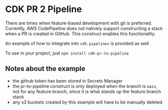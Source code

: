 # CDK PR 2 Pipeline

There are times when feature-based development with git is preferred. Currently, AWS CodePipeline does not
natively support constructing a stack when a PR is created in GitHub. This construct enables this functionality.

An example of how to integrate into `cdk.pipelines` is provided as well

To use in your project, just `npm install cdk-pr-to-pipeline`

## Notes about the example

- the github token has been stored in Secrets Manager
- the pr-to-pipeline construct is only deployed when the branch is `main`, not for any feature branch, since it is what stands up the feature branch stack
- any s3 buckets created by this example will have to be manually deleted